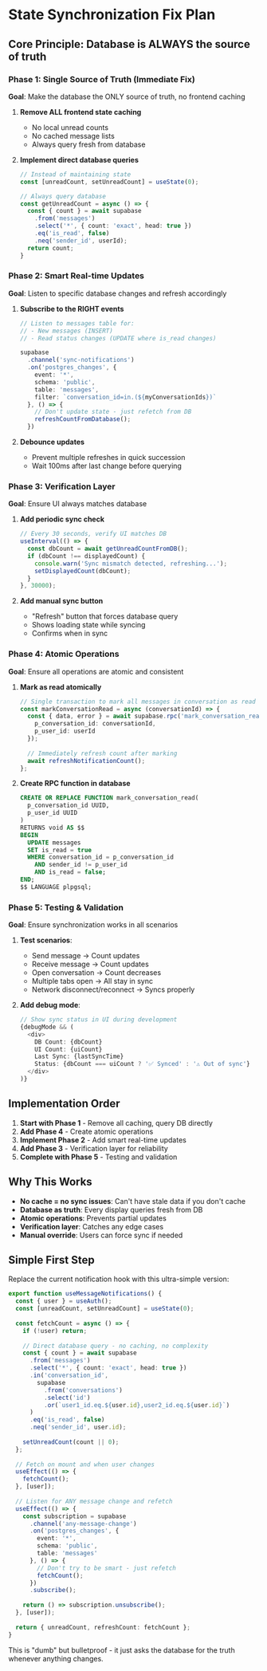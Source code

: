 # State Synchronization Fix Plan

## Core Principle: Database is ALWAYS the source of truth

### Phase 1: Single Source of Truth (Immediate Fix)
**Goal**: Make the database the ONLY source of truth, no frontend caching

1. **Remove ALL frontend state caching**
   - No local unread counts
   - No cached message lists
   - Always query fresh from database

2. **Implement direct database queries**
   ```typescript
   // Instead of maintaining state
   const [unreadCount, setUnreadCount] = useState(0);
   
   // Always query database
   const getUnreadCount = async () => {
     const { count } = await supabase
       .from('messages')
       .select('*', { count: 'exact', head: true })
       .eq('is_read', false)
       .neq('sender_id', userId);
     return count;
   }
   ```

### Phase 2: Smart Real-time Updates
**Goal**: Listen to specific database changes and refresh accordingly

1. **Subscribe to the RIGHT events**
   ```typescript
   // Listen to messages table for:
   // - New messages (INSERT)
   // - Read status changes (UPDATE where is_read changes)
   
   supabase
     .channel('sync-notifications')
     .on('postgres_changes', {
       event: '*',
       schema: 'public', 
       table: 'messages',
       filter: `conversation_id=in.(${myConversationIds})`
     }, () => {
       // Don't update state - just refetch from DB
       refreshCountFromDatabase();
     })
   ```

2. **Debounce updates**
   - Prevent multiple refreshes in quick succession
   - Wait 100ms after last change before querying

### Phase 3: Verification Layer
**Goal**: Ensure UI always matches database

1. **Add periodic sync check**
   ```typescript
   // Every 30 seconds, verify UI matches DB
   useInterval(() => {
     const dbCount = await getUnreadCountFromDB();
     if (dbCount !== displayedCount) {
       console.warn('Sync mismatch detected, refreshing...');
       setDisplayedCount(dbCount);
     }
   }, 30000);
   ```

2. **Add manual sync button**
   - "Refresh" button that forces database query
   - Shows loading state while syncing
   - Confirms when in sync

### Phase 4: Atomic Operations
**Goal**: Ensure all operations are atomic and consistent

1. **Mark as read atomically**
   ```typescript
   // Single transaction to mark all messages in conversation as read
   const markConversationRead = async (conversationId) => {
     const { data, error } = await supabase.rpc('mark_conversation_read', {
       p_conversation_id: conversationId,
       p_user_id: userId
     });
     
     // Immediately refresh count after marking
     await refreshNotificationCount();
   };
   ```

2. **Create RPC function in database**
   ```sql
   CREATE OR REPLACE FUNCTION mark_conversation_read(
     p_conversation_id UUID,
     p_user_id UUID
   )
   RETURNS void AS $$
   BEGIN
     UPDATE messages 
     SET is_read = true 
     WHERE conversation_id = p_conversation_id
       AND sender_id != p_user_id
       AND is_read = false;
   END;
   $$ LANGUAGE plpgsql;
   ```

### Phase 5: Testing & Validation
**Goal**: Ensure synchronization works in all scenarios

1. **Test scenarios**:
   - Send message → Count updates
   - Receive message → Count updates
   - Open conversation → Count decreases
   - Multiple tabs open → All stay in sync
   - Network disconnect/reconnect → Syncs properly

2. **Add debug mode**:
   ```typescript
   // Show sync status in UI during development
   {debugMode && (
     <div>
       DB Count: {dbCount}
       UI Count: {uiCount}
       Last Sync: {lastSyncTime}
       Status: {dbCount === uiCount ? '✅ Synced' : '⚠️ Out of sync'}
     </div>
   )}
   ```

## Implementation Order

1. **Start with Phase 1** - Remove all caching, query DB directly
2. **Add Phase 4** - Create atomic operations
3. **Implement Phase 2** - Add smart real-time updates
4. **Add Phase 3** - Verification layer for reliability
5. **Complete with Phase 5** - Testing and validation

## Why This Works

- **No cache = no sync issues**: Can't have stale data if you don't cache
- **Database as truth**: Every display queries fresh from DB
- **Atomic operations**: Prevents partial updates
- **Verification layer**: Catches any edge cases
- **Manual override**: Users can force sync if needed

## Simple First Step

Replace the current notification hook with this ultra-simple version:

```typescript
export function useMessageNotifications() {
  const { user } = useAuth();
  const [unreadCount, setUnreadCount] = useState(0);
  
  const fetchCount = async () => {
    if (!user) return;
    
    // Direct database query - no caching, no complexity
    const { count } = await supabase
      .from('messages')
      .select('*', { count: 'exact', head: true })
      .in('conversation_id', 
        supabase
          .from('conversations')
          .select('id')
          .or(`user1_id.eq.${user.id},user2_id.eq.${user.id}`)
      )
      .eq('is_read', false)
      .neq('sender_id', user.id);
    
    setUnreadCount(count || 0);
  };
  
  // Fetch on mount and when user changes
  useEffect(() => {
    fetchCount();
  }, [user]);
  
  // Listen for ANY message change and refetch
  useEffect(() => {
    const subscription = supabase
      .channel('any-message-change')
      .on('postgres_changes', {
        event: '*',
        schema: 'public',
        table: 'messages'
      }, () => {
        // Don't try to be smart - just refetch
        fetchCount();
      })
      .subscribe();
    
    return () => subscription.unsubscribe();
  }, [user]);
  
  return { unreadCount, refreshCount: fetchCount };
}
```

This is "dumb" but bulletproof - it just asks the database for the truth whenever anything changes.